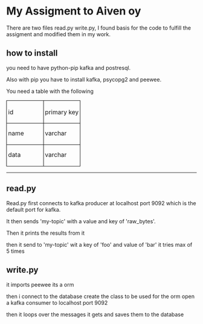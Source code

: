 
<body lang="en-US" dir="ltr">
<h1 class="western" style="font-variant: normal; letter-spacing: normal; font-style: normal"><a name="m_-3273528688681616859gmail-myassigmenttoaivenoy"></a>
My Assigment to Aiven oy</h1>
<p style="font-variant: normal; letter-spacing: normal; font-style: normal; font-weight: normal; orphans: 2; widows: 2">
There are two files read.py write.py, I found  basis for the code to
fulfill the assigment  and modified them in my work.</p>
<h2 class="western" style="font-variant: normal; letter-spacing: normal; font-style: normal; orphans: 2; widows: 2"><a name="m_-3273528688681616859gmail-howtoinstall"></a>
how to install</h2>
<p style="font-variant: normal; letter-spacing: normal; font-style: normal; font-weight: normal; orphans: 2; widows: 2">
you need to have python-pip kafka and postresql.</p>
<p style="font-variant: normal; letter-spacing: normal; font-style: normal; font-weight: normal; orphans: 2; widows: 2">
Also with pip you have to install kafka, psycopg2 and peewee. 
</p>
<p style="font-variant: normal; letter-spacing: normal; font-style: normal; font-weight: normal; orphans: 2; widows: 2">
You need a table with the following</p>
<table width="100%" cellpadding="4" cellspacing="0">
	<col width="128*">
	<col width="128*">
	<tr valign="top">
		<td width="50%" style="border-top: 1px solid #000000; border-bottom: 1px solid #000000; border-left: 1px solid #000000; border-right: none; padding-top: 0.04in; padding-bottom: 0.04in; padding-left: 0.04in; padding-right: 0in">
			<p>id</p>
		</td>
		<td width="50%" style="border: 1px solid #000000; padding: 0.04in">
			<p>primary key</p>
		</td>
	</tr>
	<tr valign="top">
		<td width="50%" style="border-top: none; border-bottom: 1px solid #000000; border-left: 1px solid #000000; border-right: none; padding-top: 0in; padding-bottom: 0.04in; padding-left: 0.04in; padding-right: 0in">
			<p>name</p>
		</td>
		<td width="50%" style="border-top: none; border-bottom: 1px solid #000000; border-left: 1px solid #000000; border-right: 1px solid #000000; padding-top: 0in; padding-bottom: 0.04in; padding-left: 0.04in; padding-right: 0.04in">
			<p>varchar</p>
		</td>
	</tr>
	<tr valign="top">
		<td width="50%" style="border-top: none; border-bottom: 1px solid #000000; border-left: 1px solid #000000; border-right: none; padding-top: 0in; padding-bottom: 0.04in; padding-left: 0.04in; padding-right: 0in">
			<p>data</p>
		</td>
		<td width="50%" style="border-top: none; border-bottom: 1px solid #000000; border-left: 1px solid #000000; border-right: 1px solid #000000; padding-top: 0in; padding-bottom: 0.04in; padding-left: 0.04in; padding-right: 0.04in">
			<p>varchar</p>
		</td>
	</tr>
</table>
<p style="font-variant: normal; letter-spacing: normal; font-style: normal; font-weight: normal; orphans: 2; widows: 2">
 
</p>
<hr/>

<h2 class="western" style="font-variant: normal; letter-spacing: normal; font-style: normal; orphans: 2; widows: 2"><a name="m_-3273528688681616859gmail-readpy"></a>
read.py</h2>
<p style="font-variant: normal; letter-spacing: normal; font-style: normal; font-weight: normal; orphans: 2; widows: 2">
Read.py first connects to kafka producer at localhost port 9092 which
is the default port for kafka.</p>
<p style="font-variant: normal; letter-spacing: normal; font-style: normal; font-weight: normal; orphans: 2; widows: 2">
It then sends 'my-topic' with a value and key of 'raw_bytes'.</p>
<p style="font-variant: normal; letter-spacing: normal; font-style: normal; font-weight: normal; orphans: 2; widows: 2">
Then it prints the results from it</p>
<p style="font-variant: normal; letter-spacing: normal; font-style: normal; font-weight: normal; orphans: 2; widows: 2">
then it send to 'my-topic' wit a key of 'foo' and value of 'bar' it
tries max of 5 times</p>
<h2 class="western" style="font-variant: normal; letter-spacing: normal; font-style: normal; orphans: 2; widows: 2"><a name="m_-3273528688681616859gmail-writepy"></a>
write.py</h2>
<p style="font-variant: normal; letter-spacing: normal; font-style: normal; font-weight: normal; orphans: 2; widows: 2">
it imports peewee its a orm</p>
<p style="font-variant: normal; letter-spacing: normal; orphans: 2; widows: 2">
<span style="font-style: normal"><span style="font-weight: normal">t</span></span><span style="font-style: normal"><span style="font-weight: normal">hen
i connect to the database create the class to be used for the orm
open a kafka consumer to localhost port 9092</span></span></p>
<p style="font-variant: normal; letter-spacing: normal; font-style: normal; font-weight: normal; orphans: 2; widows: 2">
then it loops over the messages it gets and saves them to the
database</p>
<p style="margin-bottom: 0in; line-height: 100%"><br/>

</p>
</body>
</html>

